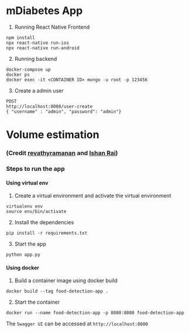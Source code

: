 # mDiabetes App

1. Running React Native Frontend

```
npm install
npx react-native run-ios
npx react-native run-android
```

2. Running backend

```
docker-compose up
docker ps
docker exec -it <CONTAINER ID> mongo -u root -p 123456
```

3. Create a admin user

```
POST
http://localhost:8008/user-create
{ "username" : "admin", "password": "admin"}
```

# Volume estimation

### (Credit [revathyramanan](https://github.com/revathyramanan) and [Ishan Rai](https://github.com/ishanrai05))

### Steps to run the app

#### Using virtual env

1. Create a virtual environment and activate the virtual environment

```
virtualenv env
source env/bin/activate
```

2. Install the dependencies

```
pip install -r requirements.txt
```

3. Start the app

```
python app.py
```

#### Using docker

1. Build a container image using docker build

```
docker build --tag food-detection-app .
```

2. Start the container

```
docker run --name food-detection-app -p 8080:8080 food-detection-app
```

The `Swagger UI` can be accessed at `http://localhost:8080`
